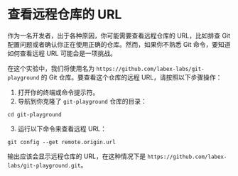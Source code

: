 # 查看远程仓库的 URL

作为一名开发者，出于各种原因，你可能需要查看远程仓库的 URL，比如排查 Git 配置问题或者确认你正在使用正确的仓库。然而，如果你不熟悉 Git 命令，要知道如何查看远程 URL 可能会是一项挑战。

在这个实验中，我们将使用名为 `https://github.com/labex-labs/git-playground` 的 Git 仓库。要查看这个仓库的远程 URL，请按照以下步骤操作：

1. 打开你的终端或命令提示符。
2. 导航到你克隆了 `git-playground` 仓库的目录：

```shell
cd git-playground
```

3. 运行以下命令来查看远程 URL：

```shell
git config --get remote.origin.url
```

输出应该会显示远程仓库的 URL，在这种情况下是 `https://github.com/labex-labs/git-playground.git`。
